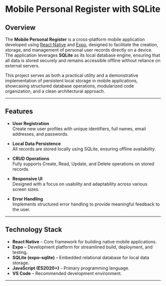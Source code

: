# Mobile Personal Register with SQLite

## Overview

The **Mobile Personal Register** is a cross-platform mobile application developed using [React Native](https://reactnative.dev/) and [Expo](https://expo.dev/), designed to facilitate the creation, storage, and management of personal user records directly on a device.  
The application leverages **SQLite** as its local database engine, ensuring that all data is stored securely and remains accessible offline without reliance on external servers.

This project serves as both a practical utility and a demonstrative implementation of persistent local storage in mobile applications, showcasing structured database operations, modularized code organization, and a clean architectural approach.

---

## Features

- **User Registration**  
  Create new user profiles with unique identifiers, full names, email addresses, and passwords.

- **Local Data Persistence**  
  All records are stored locally using SQLite, ensuring offline availability.

- **CRUD Operations**  
  Fully supports Create, Read, Update, and Delete operations on stored records.

- **Responsive UI**  
  Designed with a focus on usability and adaptability across various screen sizes.

- **Error Handling**  
  Implements structured error handling to provide meaningful feedback to the user.

---

## Technology Stack

- **React Native** – Core framework for building native mobile applications.
- **Expo** – Development platform for streamlined build, deployment, and testing.
- **SQLite (expo-sqlite)** – Embedded relational database for local data storage.
- **JavaScript (ES2020+)** – Primary programming language.
- **VS Code** – Recommended development environment.

---
